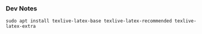 ### Dev Notes

    sudo apt install texlive-latex-base texlive-latex-recommended texlive-latex-extra